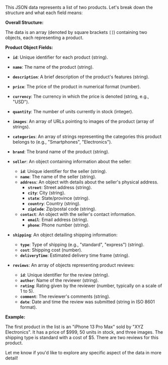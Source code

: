 This JSON data represents a list of two products. Let's break down the structure and what each field means:

**Overall Structure:**

The data is an array (denoted by square brackets `[]`) containing two objects, each representing a product.


**Product Object Fields:**

* **`id`**: Unique identifier for each product (string).
* **`name`**: The name of the product (string).
* **`description`**: A brief description of the product's features (string).
* **`price`**:  The price of the product in numerical format (number).
* **`currency`**:  The currency in which the price is denoted (string, e.g., "USD").
* **`quantity`**: The number of units currently in stock (integer).

* **`images`**: An array of URLs pointing to images of the product (array of strings).
* **`categories`**: An array of strings representing the categories this product belongs to (e.g., "Smartphones", "Electronics").
* **`brand`**: The brand name of the product (string).

* **`seller`**: An object containing information about the seller:
    * **`id`**: Unique identifier for the seller (string).
    * **`name`**: The name of the seller (string).
    * **`address`**:  An object with details about the seller's physical address.
        * **`street`**: Street address (string).
        * **`city`**: City (string).
        * **`state`**: State/province (string).
        * **`country`**: Country (string).
        * **`zipCode`**: Zip/postal code (string).
    * **`contact`**: An object with the seller's contact information.
        * **`email`**: Email address (string).
        * **`phone`**: Phone number (string).

* **`shipping`**: An object detailing shipping information:
    * **`type`**: Type of shipping (e.g., "standard", "express") (string).
    * **`cost`**: Shipping cost (number).
    * **`deliveryTime`**: Estimated delivery time frame (string).

* **`reviews`**: An array of objects representing product reviews:
    * **`id`**: Unique identifier for the review (string).
    * **`author`**: Name of the reviewer (string).
    * **`rating`**: Rating given by the reviewer (number, typically on a scale of 1 to 5).
    * **`comment`**:  The reviewer's comments (string).
    * **`date`**: Date and time the review was submitted (string in ISO 8601 format).

**Example:**

The first product in the list is an "iPhone 13 Pro Max" sold by "XYZ Electronics". It has a price of $999, 50 units in stock, and three images. The shipping type is standard with a cost of $5. There are two reviews for this product.



Let me know if you'd like to explore any specific aspect of the data in more detail!